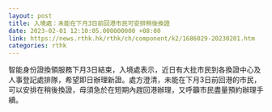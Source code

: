 ```yaml
---
layout: post
title: 入境處：未能在下月3日前回港市民可安排稍後換證
date: 2023-02-01 12:10:05.000000000 +08:00
link: https://news.rthk.hk/rthk/ch/component/k2/1686029-20230201.htm
categories: rthk
---
```


智能身份證換領服務下月3日結束，入境處表示，近日有大批市民到各換證中心及人事登記處排隊，希望即日辦理新證。處方澄清，未能在下月3日前回港的市民，可以安排在稍後換證，毋須急於在短期內趕回港辦理，又呼籲市民盡量預約辦理手續。
